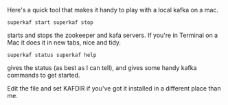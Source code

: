 Here's a quick tool that makes it handy to play with a local kafka
on a mac.

``
superkaf start
superkaf stop
``

starts and stops the zookeeper and kafa servers.  If you're in Terminal
on a Mac it does it in new tabs, nice and tidy.

``
superkaf status
superkaf help
``

gives the status (as best as I can tell), and gives some handy kafka
commands to get started.

Edit the file and set KAFDIR if you've got it installed in a different
place than me.
